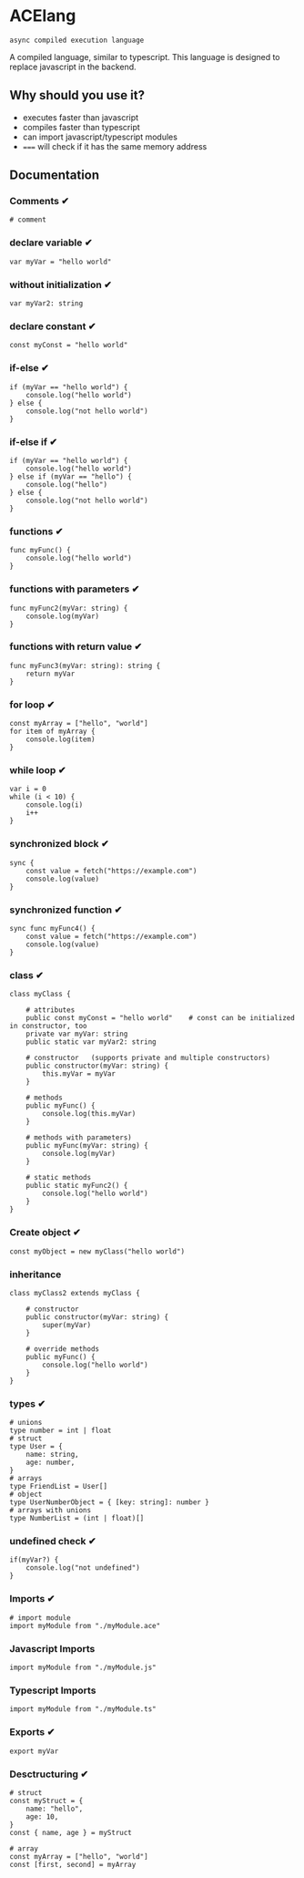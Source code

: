 # ACElang
`async compiled execution language`

A compiled language, similar to typescript.
This language is designed to replace javascript in the backend.

## Why should you use it?
* executes faster than javascript
* compiles faster than typescript
* can import javascript/typescript modules
* `===` will check if it has the same memory address


## Documentation

### Comments ✔
```ace
# comment
```

### declare variable ✔
```ace
var myVar = "hello world"
```

### without initialization ✔
```ace
var myVar2: string
```

### declare constant ✔
```ace
const myConst = "hello world"
```

### if-else ✔
```ace
if (myVar == "hello world") {
    console.log("hello world")
} else {
    console.log("not hello world")
}
```

### if-else if ✔
```ace
if (myVar == "hello world") {
    console.log("hello world")
} else if (myVar == "hello") {
    console.log("hello")
} else {
    console.log("not hello world")
}
```

### functions ✔
```ace
func myFunc() {
    console.log("hello world")
}
```

### functions with parameters ✔
```ace
func myFunc2(myVar: string) {
    console.log(myVar)
}
```

### functions with return value ✔
```ace
func myFunc3(myVar: string): string {
    return myVar
}
```

### for loop ✔
```ace
const myArray = ["hello", "world"]
for item of myArray {
    console.log(item)
}
```

### while loop ✔
```ace
var i = 0
while (i < 10) {
    console.log(i)
    i++
}
```

### synchronized block ✔
```ace
sync {
    const value = fetch("https://example.com")
    console.log(value)
}
```

### synchronized function ✔
```ace
sync func myFunc4() {
    const value = fetch("https://example.com")
    console.log(value)
}
```

### class ✔
```ace
class myClass {

    # attributes
    public const myConst = "hello world"    # const can be initialized in constructor, too
    private var myVar: string
    public static var myVar2: string

    # constructor   (supports private and multiple constructors)
    public constructor(myVar: string) {
        this.myVar = myVar
    }

    # methods
    public myFunc() {
        console.log(this.myVar)
    }

    # methods with parameters)
    public myFunc(myVar: string) {
        console.log(myVar)
    }

    # static methods
    public static myFunc2() {
        console.log("hello world")
    }
}
```

### Create object ✔
```ace
const myObject = new myClass("hello world")
```

### inheritance
```ace
class myClass2 extends myClass {

    # constructor
    public constructor(myVar: string) {
        super(myVar)
    }

    # override methods
    public myFunc() {
        console.log("hello world")
    }
}
```

### types ✔
```ace
# unions
type number = int | float
# struct
type User = {
    name: string,
    age: number,
}
# arrays
type FriendList = User[]
# object
type UserNumberObject = { [key: string]: number }
# arrays with unions
type NumberList = (int | float)[]
```

### undefined check ✔
```ace
if(myVar?) {
    console.log("not undefined")
}
```

### Imports ✔
```ace
# import module
import myModule from "./myModule.ace"
```

### Javascript Imports
```ace
import myModule from "./myModule.js"
```

### Typescript Imports
```ace
import myModule from "./myModule.ts"
```

### Exports ✔
```ace
export myVar
```

### Desctructuring ✔
```ace
# struct
const myStruct = {
    name: "hello",
    age: 10,
}
const { name, age } = myStruct

# array
const myArray = ["hello", "world"]
const [first, second] = myArray
```